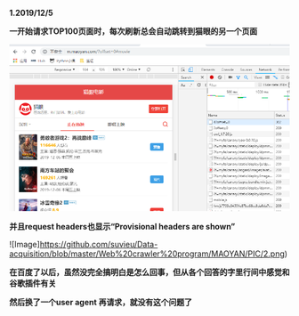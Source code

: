 **1.2019/12/5**

**一开始请求TOP100页面时，每次刷新总会自动跳转到猫眼的另一个页面**

![Image](https://github.com/suvieu/Data-acquisition/blob/master/Web%20crawler%20program/MAOYAN/PIC/1.png)

**并且request headers也显示“Provisional headers are shown”**

![Image]https://github.com/suvieu/Data-acquisition/blob/master/Web%20crawler%20program/MAOYAN/PIC/2.png)

**在百度了以后，虽然没完全搞明白是怎么回事，但从各个回答的字里行间中感觉和谷歌插件有关**

**然后换了一个user agent 再请求，就没有这个问题了**
